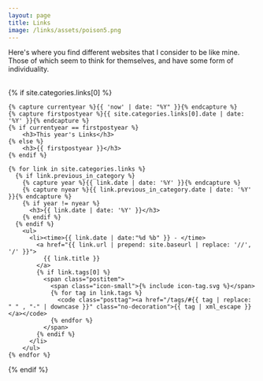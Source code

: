 ```yaml
---
layout: page
title: Links
image: /links/assets/poison5.png
---
```




Here's where you find different websites that I consider to be like mine. Those of which seem to think for themselves, and have some form of individuality.

<br>
<section>
  {% if site.categories.links[0] %}

    {% capture currentyear %}{{ 'now' | date: "%Y" }}{% endcapture %}
    {% capture firstpostyear %}{{ site.categories.links[0].date | date: '%Y' }}{% endcapture %}
    {% if currentyear == firstpostyear %}
        <h3>This year's Links</h3>
    {% else %}
        <h3>{{ firstpostyear }}</h3>
    {% endif %}

    {% for link in site.categories.links %}
      {% if link.previous_in_category %}
        {% capture year %}{{ link.date | date: '%Y' }}{% endcapture %}
        {% capture nyear %}{{ link.previous_in_category.date | date: '%Y' }}{% endcapture %}
        {% if year != nyear %}
          <h3>{{ link.date | date: '%Y' }}</h3>
        {% endif %}
      {% endif %}
        <ul>
          <li><time>{{ link.date | date:"%d %b" }} - </time>
            <a href="{{ link.url | prepend: site.baseurl | replace: '//', '/' }}">
              {{ link.title }}
            </a>
            {% if link.tags[0] %}
              <span class="postitem">
                <span class="icon-small">{% include icon-tag.svg %}</span>
                {% for tag in link.tags %}
                  <code class="posttag"><a href="/tags/#{{ tag | replace: " " , "-" | downcase }}" class="no-decoration">{{ tag | xml_escape }}</a></code>
                {% endfor %}
              </span>
            {% endif %}
          </li>
        </ul>
    {% endfor %}

  {% endif %}
</section>

<br>
